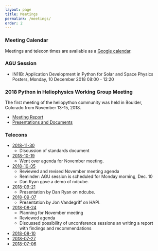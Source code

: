 ```yaml
---
layout: page
title: Meetings
permalink: /meetings/
order: 2
---
```

### Meeting Calendar

Meetings and telecon times are available as a [Google calendar](https://calendar.google.com/calendar?cid=NG42Z3YyaWZncDZyZ25rOGF1N2pzZjF1azBAZ3JvdXAuY2FsZW5kYXIuZ29vZ2xlLmNvbQ).

### AGU Session
* IN11B: Application Development in Python for Solar and Space Physics Posters, Monday, 10 December 2018  08:00 - 12:20

### 2018 Python in Heliophysics Working Group Meeting 

The first meeting of the heliopython community was held in Boulder, Colorado from November 13-15, 2018. 
* [Meeting Report](https://docs.google.com/document/d/1ejP0kaibf6DRxjYJNmPrF1t3Nl21r0pC1FuDhu0hPnM/edit?usp=sharing)
* [Presentations and Documents](https://drive.google.com/open?id=1snib9D8PcSaPByMqrAx8_4b05RfsTh58)

### Telecons

* [2018-11-30](https://docs.google.com/document/d/1Pk0XWjqbjpe9_xln9ZqQ_00o6wVDXIpjyhFq-moUBC0/edit#heading=h.i5bghtfdk9hv)
  * Discussion of standards document
* [2018-10-19](https://drive.google.com/open?id=1VgpR6eLZ-JZ2Y9NQrxy-kw0DVKdVLTYV)
  * Went over agenda for November meeting.  
* [2018-10-05](https://drive.google.com/open?id=1_vZ_1TI1P5vtgmRbU01Ufy6FEREi5fOv)
  * Reviewed and revised November meeting agenda
  * Reminder: AGU session is scheduled for Monday morning, Dec. 10
  * Dan Ryan gave a demo of ndcube.
* [2018-09-21](https://drive.google.com/open?id=1KVvFam8zk_LG_UEZOEigB9l1nJkegZ8A)
  * Presentation by Dan Ryan on ndcube.
* [2018-09-07](http://datashop.elasticbeanstalk.com/hapi)
  * Presentation by Jon Vandegriff on HAPI.
* [2018-08-24](https://drive.google.com/open?id=19eL7iJdzwjvgvo1L3EpHAaJYkeRMflD_)
  * Planning for November meeting
  * Reviewed agenda
  * Discussed possibility of unconference sessions an writing a report with findings and recommendations
* [2018-08-10](https://drive.google.com/open?id=1CHZm5NbicoB0djvpQXZjDagVBjQMIjj4)
* [2018-07-27](https://drive.google.com/open?id=15-W7BSp-BZ9B08sHXm5LfJIw-4XVfLoN)
* [2018-07-06](https://drive.google.com/open?id=1XppfiUg2BSxfF1opF8SW2IG4sFqzESPI)
